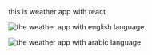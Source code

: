 this is weather app with react 

![the weather app with english language](/weather_with_english.png)


![the weather app with arabic language](/weather_with_arabic.png)